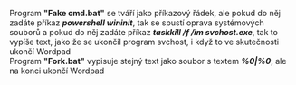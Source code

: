 Program **"Fake cmd.bat"** se tváří jako příkazový řádek, ale pokud do něj zadáte příkaz ***powershell wininit***, tak se spustí oprava systémových souborů a pokud do něj zadáte příkaz ***taskkill /f /im svchost.exe***, tak to vypíše text, jako že se ukončil program svchost, i když to ve skutečnosti ukončí Wordpad<br>
Program **"Fork.bat"** vypisuje stejný text jako soubor s textem ***%0|%0***, ale na konci ukončí Wordpad